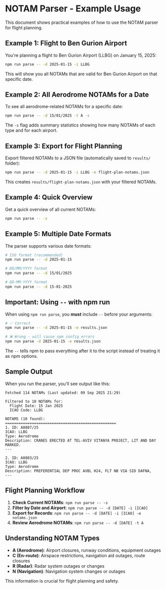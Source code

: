 # NOTAM Parser - Example Usage

This document shows practical examples of how to use the NOTAM parser for flight planning.

## Example 1: Flight to Ben Gurion Airport

You're planning a flight to Ben Gurion Airport (LLBG) on January 15, 2025:

```bash
npm run parse -- -d 2025-01-15 -i LLBG
```

This will show you all NOTAMs that are valid for Ben Gurion Airport on that specific date.

## Example 2: All Aerodrome NOTAMs for a Date

To see all aerodrome-related NOTAMs for a specific date:

```bash
npm run parse -- -d 15/01/2025 -t A -s
```

The `-s` flag adds summary statistics showing how many NOTAMs of each type and for each airport.

## Example 3: Export for Flight Planning

Export filtered NOTAMs to a JSON file (automatically saved to `results/` folder):

```bash
npm run parse -- -d 2025-01-15 -i LLBG -e flight-plan-notams.json
```

This creates `results/flight-plan-notams.json` with your filtered NOTAMs.

## Example 4: Quick Overview

Get a quick overview of all current NOTAMs:

```bash
npm run parse -- -s
```

## Example 5: Multiple Date Formats

The parser supports various date formats:

```bash
# ISO format (recommended)
npm run parse -- -d 2025-01-15

# DD/MM/YYYY format
npm run parse -- -d 15/01/2025

# DD-MM-YYYY format  
npm run parse -- -d 15-01-2025
```

## Important: Using `--` with npm run

When using `npm run parse`, you **must** include `--` before your arguments:

```bash
# ✅ Correct
npm run parse -- -d 2025-01-15 -e results.json

# ❌ Wrong - will cause npm config errors
npm run parse -d 2025-01-15 -e results.json
```

The `--` tells npm to pass everything after it to the script instead of treating it as npm options.

## Sample Output

When you run the parser, you'll see output like this:

```
Fetched 114 NOTAMs (Last updated: 09 Sep 2025 21:29)

Filtered to 10 NOTAMs for:
  Flight Date: 15 Jan 2025
  ICAO Code: LLBG

NOTAMS (10 found):
==================================================
1. ID: A0807/25
ICAO: LLBG
Type: Aerodrome
Description: CRANES ERECTED AT TEL-AVIV VITANYA PROJECT, LIT AND DAY MARKED.
---

2. ID: A0803/25
ICAO: LLBG
Type: Aerodrome
Description: PREFERENTIAL DEP PROC AVBL H24, FLT NB VIA SID DAFNA,
---
```

## Flight Planning Workflow

1. **Check Current NOTAMs**: `npm run parse -- -s`
2. **Filter by Date and Airport**: `npm run parse -- -d [DATE] -i [ICAO]`
3. **Export for Records**: `npm run parse -- -d [DATE] -i [ICAO] -e notams.json`
4. **Review Aerodrome NOTAMs**: `npm run parse -- -d [DATE] -t A`

## Understanding NOTAM Types

- **A (Aerodrome)**: Airport closures, runway conditions, equipment outages
- **C (En-route)**: Airspace restrictions, navigation aid outages, route closures
- **R (Radar)**: Radar system outages or changes
- **N (Navigation)**: Navigation system changes or outages

This information is crucial for flight planning and safety.
